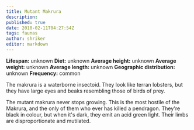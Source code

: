 ```yaml
---
title: Mutant Makrura
description:
published: true
date: 2010-02-11T04:27:54Z
tags: faunas
author: shriker
editor: markdown
---
```

<!-- infobox starts -->
**Lifespan:** unknown
**Diet:** unknown
**Average height:** unknown
**Average weight:** unknown
**Average length:** unknown
**Geographic distribution:** unknown
**Frequency:** common
<!-- infobox ends -->

The makrura is a waterborne insectoid. They look like terran lobsters, but they have large eyes and beaks resembling those of birds of prey.

The mutant makrura never stops growing. This is the most hostile of the Makrura, and the only of them who ever has killed a pendragon. They're black in colour, but when it's dark, they emit an acid green light. Their limbs are disproportionate and mutilated.
